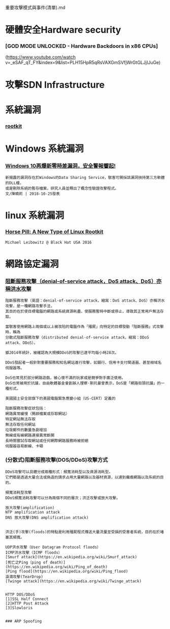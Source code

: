 重要攻擊模式與事件(清單).md

# 硬體安全Hardware security

### [GOD MODE UNLOCKED - Hardware Backdoors in x86 CPUs]

(https://www.youtube.com/watch v=_eSAF_qT_FY&index=9&list=PLH15HpR5qRsVAXGmSVfjWrGtGLJjIJuGe)

# 攻擊SDN Infrastructure

# 系統漏洞

### [rootkit](https://zh.wikipedia.org/wiki/Rootkit)

# Windows 系統漏洞

### [Windows 10再爆新零時差漏洞，安全警報響起!](https://www.ithome.com.tw/news/126640)
```
新揭露的漏洞存在於Windows的Data Sharing Service，駭客可開採該漏洞挾持第三方軟體的DLL檔，
或是刪除系統的暫存檔案，研究人員並釋出了概念性驗證攻擊程式。
文/陳曉莉 | 2018-10-25發表
```

# linux 系統漏洞

### [Horse Pill: A New Type of Linux Rootkit](https://www.youtube.com/watch?v=wyRRbow4-bc)
```
Michael Leibowitz @ Black Hat USA 2016
```


# 網路協定漏洞

### [阻斷服務攻擊（denial-of-service attack，DoS attack、DoS）亦稱洪水攻擊](https://zh.wikipedia.org/wiki/阻斷服務攻擊)
```
阻斷服務攻擊（英語：denial-of-service attack，縮寫：DoS attack、DoS）亦稱洪水攻擊，是一種網路攻擊手法，
其目的在於使目標電腦的網路或系統資源耗盡，使服務暫時中斷或停止，導致其正常用戶無法存取。

當駭客使用網路上兩個或以上被攻陷的電腦作為「殭屍」向特定的目標發動「阻斷服務」式攻擊時，稱為
分散式阻斷服務攻擊（distributed denial-of-service attack，縮寫：DDoS attack、DDoS）。

據2014年統計，被確認為大規模DDoS的攻擊已達平均每小時28次。

DDoS發起者一般針對重要服務和知名網站進行攻擊，如銀行、信用卡支付閘道器、甚至根域名伺服器等。

DoS也常見於部分網路遊戲，被心懷不滿的玩家或是競爭對手廣泛使用。
DoS也常被用於抗議，自由軟體基金會創辦人理察·斯托曼曾表示，DoS是「網路街頭抗議」的一種形式。

美國國土安全部旗下的美國電腦緊急應變小組（US-CERT）定義的

阻斷服務攻擊症狀包括：
網路異常緩慢（開啟檔案或存取網站）
特定網站無法存取
無法存取任何網站
垃圾郵件的數量急劇增加
無線或有線網路連接異常斷開
長時間嘗試存取網站或任何網際網路服務時被拒絕
伺服器容易斷線、卡頓
```

### (分散式)阻斷服務攻擊(DOS/DDoS)攻擊方式
```
DDoS攻擊可以具體分成兩種形式：頻寬消耗型以及資源消耗型。
它們都是透過大量合法或偽造的請求占用大量網路以及器材資源，以達到癱瘓網路以及系統的目的。

頻寬消耗型攻擊
DDoS頻寬消耗攻擊可以分為兩個不同的層次；洪泛攻擊或放大攻擊。

放大攻擊(amplification)
NTP amplification attack
DNS 放大攻擊(DNS amplification attack)


洪泛(手)攻擊(floods)的特點是利用殭屍程式傳送大量流量至受損的受害者系統，目的在於堵塞其頻寬。

UDP洪水攻擊（User Datagram Protocol floods）
ICMP洪水攻擊（ICMP floods）
[Smurf attack](https://en.wikipedia.org/wiki/Smurf_attack)
[死亡之Ping（ping of death）](https://en.wikipedia.org/wiki/Ping_of_death)
[Ping flood](https://en.wikipedia.org/wiki/Ping_flood)
淚滴攻擊(TearDrop)
[Twinge attack](https://en.wikipedia.org/wiki/Twinge_attack)


HTTP DOS/DDoS
[1]SSL Half Connect
[2]HTTP Post Attack
[3]Slowloris


### ARP Spoofing
